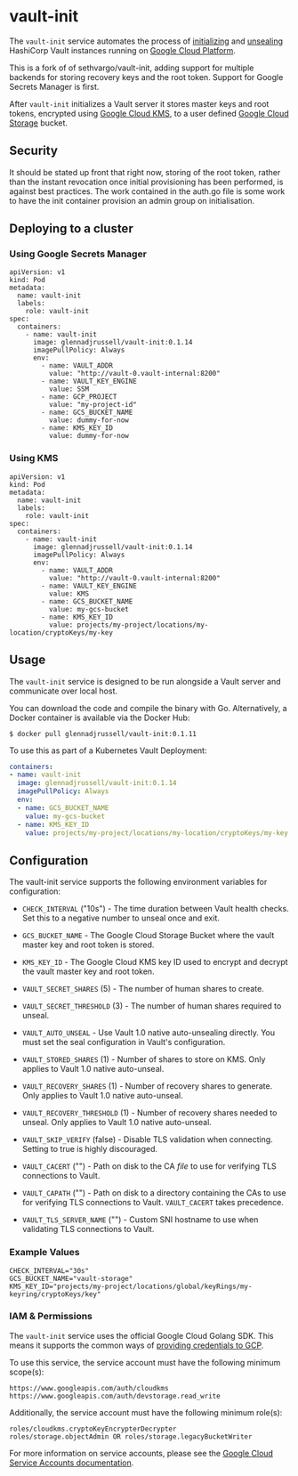# vault-init

The `vault-init` service automates the process of [initializing](https://www.vaultproject.io/docs/commands/operator/init.html) and [unsealing](https://www.vaultproject.io/docs/concepts/seal.html#unsealing) HashiCorp Vault instances running on [Google Cloud Platform](https://cloud.google.com).

This is a fork of of sethvargo/vault-init, adding support for multiple backends for storing recovery keys and the root token. Support for Google Secrets Manager is first.

After `vault-init` initializes a Vault server it stores master keys and root tokens, encrypted using [Google Cloud KMS](https://cloud.google.com/kms), to a user defined [Google Cloud Storage](https://cloud.google.com/storage) bucket.

## Security
It should be stated up front that right now, storing of the root token, rather than the instant revocation once initial provisioning has been performed, is against best practices. The work contained in the auth.go file is some work to have the init container provision an admin group on initialisation.

## Deploying to a cluster
### Using Google Secrets Manager

```
apiVersion: v1
kind: Pod
metadata:
  name: vault-init
  labels:
    role: vault-init
spec:
  containers:
    - name: vault-init
      image: glennadjrussell/vault-init:0.1.14
      imagePullPolicy: Always
      env:
        - name: VAULT_ADDR
          value: "http://vault-0.vault-internal:8200"
        - name: VAULT_KEY_ENGINE
          value: SSM
        - name: GCP_PROJECT
          value: "my-project-id"
        - name: GCS_BUCKET_NAME
          value: dummy-for-now
        - name: KMS_KEY_ID
          value: dummy-for-now
```

### Using KMS

```
apiVersion: v1
kind: Pod
metadata:
  name: vault-init
  labels:
    role: vault-init
spec:
  containers:
    - name: vault-init
      image: glennadjrussell/vault-init:0.1.14
      imagePullPolicy: Always
      env:
        - name: VAULT_ADDR
          value: "http://vault-0.vault-internal:8200"
        - name: VAULT_KEY_ENGINE
          value: KMS
        - name: GCS_BUCKET_NAME
          value: my-gcs-bucket
        - name: KMS_KEY_ID
          value: projects/my-project/locations/my-location/cryptoKeys/my-key
```

## Usage

The `vault-init` service is designed to be run alongside a Vault server and
communicate over local host.

You can download the code and compile the binary with Go. Alternatively, a
Docker container is available via the Docker Hub:

```text
$ docker pull glennadjrussell/vault-init:0.1.11
```

To use this as part of a Kubernetes Vault Deployment:

```yaml
containers:
- name: vault-init
  image: glennadjrussell/vault-init:0.1.14
  imagePullPolicy: Always
  env:
  - name: GCS_BUCKET_NAME
    value: my-gcs-bucket
  - name: KMS_KEY_ID
    value: projects/my-project/locations/my-location/cryptoKeys/my-key
```

## Configuration

The vault-init service supports the following environment variables for configuration:

- `CHECK_INTERVAL` ("10s") - The time duration between Vault health checks. Set
  this to a negative number to unseal once and exit.

- `GCS_BUCKET_NAME` - The Google Cloud Storage Bucket where the vault master key
  and root token is stored.

- `KMS_KEY_ID` - The Google Cloud KMS key ID used to encrypt and decrypt the
  vault master key and root token.

- `VAULT_SECRET_SHARES` (5) - The number of human shares to create.

- `VAULT_SECRET_THRESHOLD` (3) - The number of human shares required to unseal.

- `VAULT_AUTO_UNSEAL` - Use Vault 1.0 native auto-unsealing directly. You must
  set the seal configuration in Vault's configuration.

- `VAULT_STORED_SHARES` (1) - Number of shares to store on KMS. Only applies to
  Vault 1.0 native auto-unseal.

- `VAULT_RECOVERY_SHARES` (1) - Number of recovery shares to generate. Only
  applies to Vault 1.0 native auto-unseal.

- `VAULT_RECOVERY_THRESHOLD` (1) - Number of recovery shares needed to unseal.
  Only applies to Vault 1.0 native auto-unseal.

- `VAULT_SKIP_VERIFY` (false) - Disable TLS validation when connecting. Setting
  to true is highly discouraged.

- `VAULT_CACERT` ("") - Path on disk to the CA _file_ to use for verifying TLS
  connections to Vault.

- `VAULT_CAPATH` ("") - Path on disk to a directory containing the CAs to use
  for verifying TLS connections to Vault. `VAULT_CACERT` takes precedence.

- `VAULT_TLS_SERVER_NAME` ("") - Custom SNI hostname to use when validating TLS
  connections to Vault.

### Example Values

```
CHECK_INTERVAL="30s"
GCS_BUCKET_NAME="vault-storage"
KMS_KEY_ID="projects/my-project/locations/global/keyRings/my-keyring/cryptoKeys/key"
```

### IAM &amp; Permissions

The `vault-init` service uses the official Google Cloud Golang SDK. This means
it supports the common ways of [providing credentials to GCP][cloud-creds].

To use this service, the service account must have the following minimum
scope(s):

```text
https://www.googleapis.com/auth/cloudkms
https://www.googleapis.com/auth/devstorage.read_write
```

Additionally, the service account must have the following minimum role(s):

```text
roles/cloudkms.cryptoKeyEncrypterDecrypter
roles/storage.objectAdmin OR roles/storage.legacyBucketWriter
```

For more information on service accounts, please see the
[Google Cloud Service Accounts documentation][service-accounts].

[cloud-creds]: https://cloud.google.com/docs/authentication/production#providing_credentials_to_your_application
[service-accounts]: https://cloud.google.com/compute/docs/access/service-accounts
